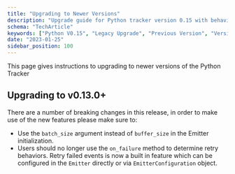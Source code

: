 ```yaml
---
title: "Upgrading to Newer Versions"
description: "Upgrade guide for Python tracker version 0.15 with behavioral tracking improvements."
schema: "TechArticle"
keywords: ["Python V0.15", "Legacy Upgrade", "Previous Version", "Version Upgrade", "Deprecated Upgrade", "Legacy Migration"]
date: "2023-01-25"
sidebar_position: 100
---
```


This page gives instructions to upgrading to newer versions of the Python Tracker

## Upgrading to v0.13.0+
There are a number of breaking changes in this release, in order to make use of the new features please make sure to:

- Use the `batch_size` argument instead of `buffer_size` in the Emitter initialization.
- Users should no longer use the `on_failure` method to determine retry behaviors. Retry failed events is now a built in feature which can be configured in the `Emitter` directly or via `EmitterConfiguration` object.

